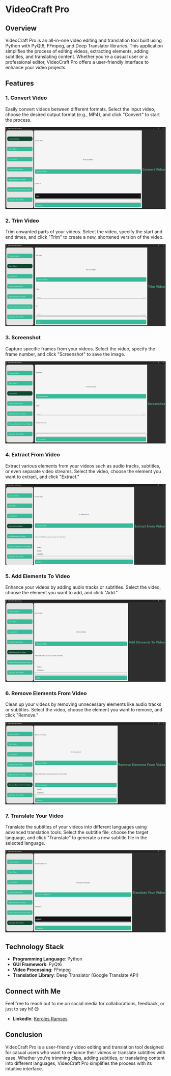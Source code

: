 # VideoCraft Pro

## Overview
VideoCraft Pro is an all-in-one video editing and translation tool built using Python with PyQt6, FFmpeg, and Deep Translator libraries. This application simplifies the process of editing videos, extracting elements, adding subtitles, and translating content. Whether you're a casual user or a professional editor, VideoCraft Pro offers a user-friendly interface to enhance your video projects.

## Features

### 1. Convert Video
Easily convert videos between different formats. Select the input video, choose the desired output format (e.g., MP4), and click "Convert" to start the process.

![Convert Video](./Photos/convert_video.png)

### 2. Trim Video
Trim unwanted parts of your videos. Select the video, specify the start and end times, and click "Trim" to create a new, shortened version of the video.

![Trim Video](./Photos/trim_video.png)

### 3. Screenshot
Capture specific frames from your videos. Select the video, specify the frame number, and click "Screenshot" to save the image.

![Screenshot](./Photos/screenshot.png)

### 4. Extract From Video
Extract various elements from your videos such as audio tracks, subtitles, or even separate video streams. Select the video, choose the element you want to extract, and click "Extract."

![Extract From Video](./Photos/extract_from_video.png)

### 5. Add Elements To Video
Enhance your videos by adding audio tracks or subtitles. Select the video, choose the element you want to add, and click "Add."

![Add Elements To Video](./Photos/add_elements_to_video.png)

### 6. Remove Elements From Video
Clean up your videos by removing unnecessary elements like audio tracks or subtitles. Select the video, choose the element you want to remove, and click "Remove."

![Remove Elements From Video](./Photos/remove_elements_from_video.png)

### 7. Translate Your Video
Translate the subtitles of your videos into different languages using advanced translation tools. Select the subtitle file, choose the target language, and click "Translate" to generate a new subtitle file in the selected language.

![Translate Your Video](./Photos/translate_your_video.png)

## Technology Stack
- **Programming Language**: Python
- **GUI Framework**: PyQt6
- **Video Processing**: FFmpeg
- **Translation Library**: Deep Translator (Google Translate API)


## Connect with Me
Feel free to reach out to me on social media for collaborations, feedback, or just to say hi! 😊

- **LinkedIn**: [Keroles Ramses](https://www.linkedin.com/in/keroles-ramses/)

## Conclusion
VideoCraft Pro is a user-friendly video editing and translation tool designed for casual users who want to enhance their videos or translate subtitles with ease. Whether you're trimming clips, adding subtitles, or translating content into different languages, VideoCraft Pro simplifies the process with its intuitive interface.
